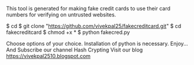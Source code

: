 This tool is generated for making fake 
credit cards to use their card numbers
for verifying on untrusted websites.
                                            
$ cd
$ git clone "https://github.com/vivekpal25/fakecreditcard.git"
$ cd fakecreditcard
$ chmod +x *
$ python fakecred.py

Choose options of your choice.
Installation of python is necessary.
Enjoy...
And Subscribe our channel Hash Crypting
Visit our blog https://vivekpal2510.blogspot.com

